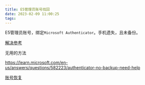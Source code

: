 ```yaml
---
title: E5管理员账号找回
date: 2023-02-09 11:00:25
tags:
---
```



E5管理员账号，绑定`Microsoft Authenticator`。手机遗失，且未备份。

[解决参考](https://answers.microsoft.com/en-us/msoffice/forum/all/microsoft-365-developer-program-subscription-admin/451a25d6-fec4-49d7-9e69-3f21649260ce)

<!-- more -->

无用的方法

<https://learn.microsoft.com/en-us/answers/questions/582223/authenticator-no-backup-need-help>

[账号恢复](https://support.microsoft.com/zh-cn/account-billing/%E6%9C%89%E5%85%B3-microsoft-%E5%B8%90%E6%88%B7%E6%81%A2%E5%A4%8D%E8%A1%A8%E5%8D%95%E7%9A%84%E5%B8%AE%E5%8A%A9-b19c02d1-a782-dee6-93c3-dc8113b20c42)
